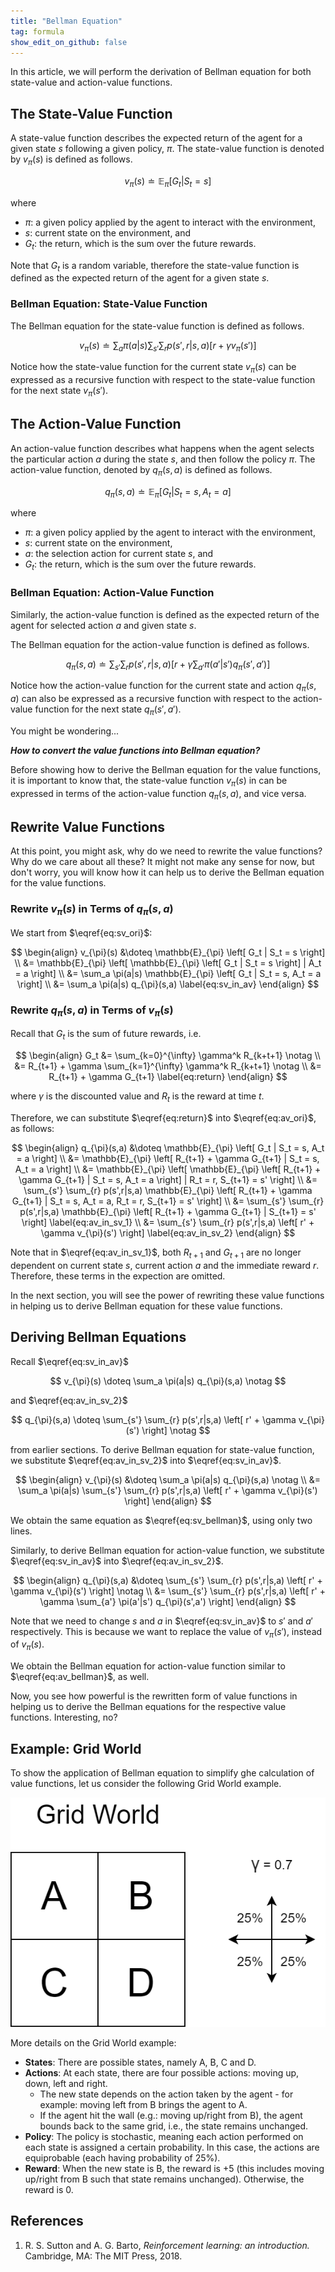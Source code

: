 ```yaml
---
title: "Bellman Equation"
tag: formula
show_edit_on_github: false
---
```


In this article, we will perform the derivation of Bellman equation for both state-value and action-value functions.

<!--more-->

## The State-Value Function

A state-value function describes the expected return of the agent for a given state $s$ following a given policy, $\pi$. The state-value function is denoted by $v_{\pi}(s)$ is defined as follows.

$$
v_{\pi}(s) \doteq \mathbb{E}_{\pi} \left[ G_t | S_t = s \right] \label{eq:sv_ori}
$$

where

- $\pi$: a given policy applied by the agent to interact with the environment,
- $s$: current state on the environment, and
- $G_t$: the return, which is the sum over the future rewards.

Note that $G_t$ is a random variable, therefore the state-value function is defined as the expected return of the agent for a given state $s$.

### Bellman Equation: State-Value Function

The Bellman equation for the state-value function is defined as follows.

$$ 
v_{\pi}(s) \doteq \sum_{a} \pi(a|s) \sum_{s'} \sum_{r} p(s', r | s, a) \left[ r + \gamma v_{\pi} (s') \right] \label{eq:sv_bellman}
$$

Notice how the state-value function for the current state $v_{\pi}(s)$ can be expressed as a recursive function with respect to the state-value function for the next state $v_{\pi}(s')$.


## The Action-Value Function

An action-value function describes what happens when the agent selects the particular action $a$ during the state $s$, and then follow the policy $\pi$. The action-value function, denoted by $q_{\pi}(s, a)$ is defined as follows.

$$
q_{\pi}(s, a) \doteq \mathbb{E}_{\pi} \left[ G_t | S_t = s , A_t = a\right] \label{eq:av_ori}
$$

where

- $\pi$: a given policy applied by the agent to interact with the environment,
- $s$: current state on the environment,
- $a$: the selection action for current state $s$, and
- $G_t$: the return, which is the sum over the future rewards.

### Bellman Equation: Action-Value Function

Similarly, the action-value function is defined as the expected return of the agent for selected action $a$ and given state $s$.

The Bellman equation for the action-value function is defined as follows.

$$ 
q_{\pi}(s, a) \doteq \sum_{s'} \sum_{r} p(s', r | s, a) \left[ r + \gamma \sum_{a'} \pi(a'|s') q_{\pi} (s', a') \right] \label{eq:av_bellman}
$$

Notice how the action-value function for the current state and action $q_{\pi}(s, a)$ can also be expressed as a recursive function with respect to the action-value function for the next state $q_{\pi}(s', a')$.

You might be wondering...

***How to convert the value functions into Bellman equation?***

Before showing how to derive the Bellman equation for the value functions, it is important to know that, the state-value function $v_{\pi}(s)$ in  can be expressed in terms of the action-value function $q_{\pi}(s,a)$, and vice versa.

## Rewrite Value Functions

At this point, you might ask, why do we need to rewrite the value functions? Why do we care about all these? It might not make any sense for now, but don't worry, you will know how it can help us to derive the Bellman equation for the value functions.

### Rewrite $v_{\pi}(s)$ in Terms of $q_{\pi}(s,a)$

We start from $\eqref{eq:sv_ori}$:

$$
\begin{align}
v_{\pi}(s) &\doteq \mathbb{E}_{\pi} \left[ G_t | S_t = s \right]
\\
&= \mathbb{E}_{\pi} \left[ \mathbb{E}_{\pi} \left[ G_t | S_t = s \right] | A_t = a \right]
\\
&= \sum_a \pi(a|s) \mathbb{E}_{\pi} \left[ G_t | S_t = s, A_t = a \right]
\\
&= \sum_a \pi(a|s) q_{\pi}(s,a) \label{eq:sv_in_av}
\end{align}
$$

### Rewrite $q_{\pi}(s,a)$ in Terms of $v_{\pi}(s)$

Recall that $G_t$ is the sum of future rewards, i.e.

$$
\begin{align}
G_t &= \sum_{k=0}^{\infty} \gamma^k R_{k+t+1} \notag
\\
&= R_{t+1} + \gamma \sum_{k=1}^{\infty} \gamma^k R_{k+t+1} \notag
\\
&= R_{t+1} + \gamma G_{t+1} \label{eq:return}
\end{align}
$$

where $\gamma$ is the discounted value and $R_t$ is the reward at time $t$.

Therefore, we can substitute $\eqref{eq:return}$ into $\eqref{eq:av_ori}$, as follows:

$$
\begin{align}
q_{\pi}(s,a) &\doteq \mathbb{E}_{\pi} \left[ G_t | S_t = s, A_t = a \right]
\\
&= \mathbb{E}_{\pi} \left[ R_{t+1} + \gamma G_{t+1} | S_t = s, A_t = a \right]
\\
&= \mathbb{E}_{\pi} \left[ \mathbb{E}_{\pi} \left[ R_{t+1} + \gamma G_{t+1} | S_t = s, A_t = a \right] | R_t = r, S_{t+1} = s' \right]
\\
&= \sum_{s'} \sum_{r} p(s',r|s,a) \mathbb{E}_{\pi} \left[ R_{t+1} + \gamma G_{t+1} | S_t = s, A_t = a, R_t = r, S_{t+1} = s' \right]
\\
&= \sum_{s'} \sum_{r} p(s',r|s,a) \mathbb{E}_{\pi} \left[ R_{t+1} + \gamma G_{t+1} | S_{t+1} = s' \right] \label{eq:av_in_sv_1}
\\
&= \sum_{s'} \sum_{r} p(s',r|s,a) \left[ r' + \gamma v_{\pi}(s') \right] \label{eq:av_in_sv_2}
\end{align}
$$

Note that in $\eqref{eq:av_in_sv_1}$, both $R_{t+1}$ and $G_{t+1}$ are no longer dependent on current state $s$, current action $a$ and the immediate reward $r$. Therefore, these terms in the expection are omitted. 

In the next section, you will see the power of rewriting these value functions in helping us to derive Bellman equation for these value functions.

## Deriving Bellman Equations

Recall $\eqref{eq:sv_in_av}$

$$
v_{\pi}(s) \doteq \sum_a \pi(a|s) q_{\pi}(s,a) \notag
$$

and $\eqref{eq:av_in_sv_2}$

$$
q_{\pi}(s,a) \doteq \sum_{s'} \sum_{r} p(s',r|s,a) \left[ r' + \gamma v_{\pi}(s') \right] \notag
$$

from earlier sections. To derive Bellman equation for state-value function, we substitute $\eqref{eq:av_in_sv_2}$ into $\eqref{eq:sv_in_av}$.

$$
\begin{align}
v_{\pi}(s) &\doteq \sum_a \pi(a|s) q_{\pi}(s,a) \notag
\\
&= \sum_a \pi(a|s) \sum_{s'} \sum_{r} p(s',r|s,a) \left[ r' + \gamma v_{\pi}(s') \right]
\end{align}
$$

We obtain the same equation as $\eqref{eq:sv_bellman}$, using only two lines.

Similarly, to derive Bellman equation for action-value function, we substitute $\eqref{eq:sv_in_av}$ into $\eqref{eq:av_in_sv_2}$.

$$
\begin{align}
q_{\pi}(s,a) &\doteq \sum_{s'} \sum_{r} p(s',r|s,a) \left[ r' + \gamma v_{\pi}(s') \right] \notag
\\
&= \sum_{s'} \sum_{r} p(s',r|s,a) \left[ r' + \gamma \sum_{a'} \pi(a'|s') q_{\pi}(s',a') \right]
\end{align}
$$

Note that we need to change $s$ and $a$ in $\eqref{eq:sv_in_av}$ to $s'$ and $a'$ respectively. This is because we want to replace the value of $v_{\pi}(s')$, instead of $v_{\pi}(s)$.

We obtain the Bellman equation for action-value function similar to $\eqref{eq:av_bellman}$, as well.


Now, you see how powerful is the rewritten form of value functions in helping us to derive the Bellman equations for the respective value functions. Interesting, no?

## Example: Grid World

To show the application of Bellman equation to simplify ghe calculation of value functions, let us consider the following Grid World example.

![Image](/assets/images/C1_1_3_Value_Functions_Bellman_Equation-AV_Bellman_Eq.png)

More details on the Grid World example:
- **States**: There are possible states, namely A, B, C and D.
- **Actions**: At each state, there are four possible actions: moving up, down, left and right.
  - The new state depends on the action taken by the agent - for example: moving left from B brings the agent to A.
  - If the agent hit the wall (e.g.: moving up/right from B), the agent bounds back to the same grid, i.e., the state remains unchanged.
- **Policy**: The policy is stochastic, meaning each action performed on each state is assigned a certain probability. In this case, the actions are equiprobable (each having probability of 25%).
- **Reward**: When the new state is B, the reward is +5 (this includes moving up/right from B such that state remains unchanged). Otherwise, the reward is 0.



## References

1. R. S. Sutton and A. G. Barto, *Reinforcement learning: an introduction.* Cambridge, MA: The MIT Press, 2018.
